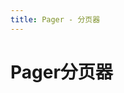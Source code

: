 ```yaml
---
title: Pager - 分页器
---
```



# Pager分页器

<ClientOnly>
  <pager-demos></pager-demos>
</ClientOnly>

<pager-attributes></pager-attributes>
